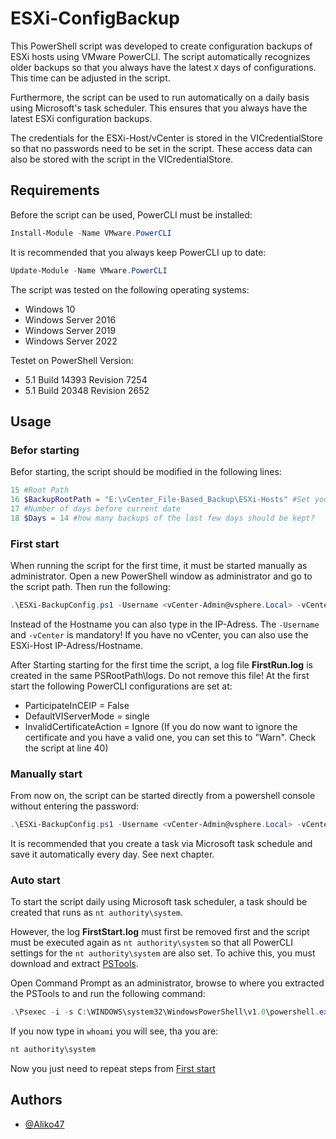 # ESXi-ConfigBackup

This PowerShell script was developed to create configuration backups of ESXi hosts using VMware PowerCLI. The script automatically recognizes older backups so that you always have the latest ``` X ``` days of configurations. This time can be adjusted in the script.

Furthermore, the script can be used to run automatically on a daily basis using Microsoft's task scheduler. This ensures that you always have the latest ESXi configuration backups.

The credentials for the ESXi-Host/vCenter is stored in the VICredentialStore so that no passwords need to be set in the script. These access data can also be stored with the script in the VICredentialStore. 


## Requirements

Before the script can be used, PowerCLI must be installed:

```powershell
Install-Module -Name VMware.PowerCLI
```
It is recommended that you always keep PowerCLI up to date: 
```powershell
Update-Module -Name VMware.PowerCLI
```
The script was tested on the following operating systems: 
- Windows 10 
- Windows Server 2016
- Windows Server 2019
- Windows Server 2022

Testet on PowerShell Version: 
- 5.1 Build 14393 Revision 7254
- 5.1 Build 20348 Revision 2652
## Usage

### Befor starting
Befor starting, the script should be modified in the following lines:

```powershell
15 #Root Path
16 $BackupRootPath = "E:\vCenter_File-Based_Backup\ESXi-Hosts" #Set your Backup Path
17 #Number of days before current date
18 $Days = 14 #how many backups of the last few days should be kept?
```
### First start
When running the script for the first time, it must be started manually as administrator. Open a new PowerShell window as administrator and go to the script path. Then run the following:
```powershell
.\ESXi-BackupConfig.ps1 -Username <vCenter-Admin@vsphere.Local> -vCenter <vcenter.your.domain.tld>
```
Instead of the Hostname you can also type in the IP-Adress. The ```-Username``` and ```-vCenter``` is mandatory! If you have no vCenter, you can also use the ESXi-Host IP-Adress/Hostname. 

After Starting starting for the first time the script, a log file **FirstRun.log** is created in the same PSRootPath\logs. Do not remove this file! At the first start the following PowerCLI configurations are set at:

- ParticipateInCEIP = False
- DefaultVIServerMode = single
- InvalidCertificateAction = Ignore (If you do now want to ignore the certificate and you have a valid one, you can set this to "Warn". Check the script at line 40)

### Manually start
From now on, the script can be started directly from a powershell console without entering the password: 
```powershell
.\ESXi-BackupConfig.ps1 -Username <vCenter-Admin@vsphere.Local> -vCenter <vcenter.your.domain.tld>
```
It is recommended that you create a task via Microsoft task schedule and save it automatically every day. See next chapter.

### Auto start
To start the script daily using Microsoft task scheduler, a task should be created that runs as ```nt authority\system```.

However, the log **FirstStart.log** must first be removed first and the script must be executed again as ```nt authority\system``` so that all PowerCLI settings for the ```nt authority\system``` are also set. To achive this, you must download and extract [PSTools](https://learn.microsoft.com/en-us/sysinternals/downloads/psexec). 

Open Command Prompt as an administrator, browse to where you extracted the PSTools to and run the following command:

```powershell
.\Psexec -i -s C:\WINDOWS\system32\WindowsPowerShell\v1.0\powershell.exe
```
If you now type in ```whoami``` you will see, tha you are:
```powershell
nt authority\system
```
Now you just need to repeat steps from [First start](https://github.com/Aliko47/ESXi-ConfigBackup/tree/main?tab=readme-ov-file#first-start-firststart)
## Authors

- [@Aliko47](https://github.com/Aliko47)


